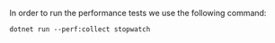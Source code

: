 In order to run the performance tests we use the following command:

`dotnet run --perf:collect stopwatch`